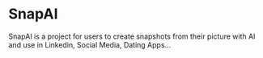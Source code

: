 # SnapAI
SnapAI is a project for users to create snapshots from their picture with AI and use in Linkedin, Social Media, Dating Apps...
